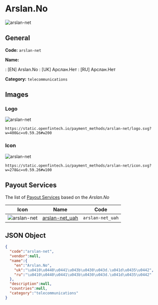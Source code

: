 
# Arslan.No 
![arslan-net](https://static.openfintech.io/payment_methods/arslan-net/logo.svg?w=400&c=v0.59.26#w200)  

## General 
**Code:** `arslan-net` 
 
**Name:** 
 
:	[EN] Arslan.No 
:	[UK] Арслан.Нет 
:	[RU] Арслан.Нет 
 
**Category:** `telecommunications` 
 

## Images 

### Logo 
![arslan-net](https://static.openfintech.io/payment_methods/arslan-net/logo.svg?w=400&c=v0.59.26#w200)  

```
https://static.openfintech.io/payment_methods/arslan-net/logo.svg?w=400&c=v0.59.26#w200
```  

### Icon 
![arslan-net](https://static.openfintech.io/payment_methods/arslan-net/icon.svg?w=278&c=v0.59.26#w100)  

```
https://static.openfintech.io/payment_methods/arslan-net/icon.svg?w=278&c=v0.59.26#w100
```  

## Payout Services 
 
The list of [Payout Services](/payout-services/) based on the _Arslan.No_ 

|Icon|Name|Code| 
|:---:|:---:|:---:| 
|![arslan-net](https://static.openfintech.io/payout_methods/arslan-net/icon.png?w=278&c=v0.59.26#w40) |[arslan-net_uah](/payout-services/arslan-net_uah/)|`arslan-net_uah`| 
 

## JSON Object 

```json
{
  "code":"arslan-net",
  "vendor":null,
  "name":{
    "en":"Arslan.No",
    "uk":"\u0410\u0440\u0441\u043b\u0430\u043d.\u041d\u0435\u0442",
    "ru":"\u0410\u0440\u0441\u043b\u0430\u043d.\u041d\u0435\u0442"
  },
  "description":null,
  "countries":null,
  "category":"telecommunications"
}
```  
